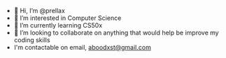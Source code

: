 - 👋 Hi, I’m @prellax
- 👀 I’m interested in Computer Science
- 🌱 I’m currently learning CS50x
- 💞️ I’m looking to collaborate on anything that would help be improve my coding skills
- I'm contactable on email, aboodxst@gmail.com
 

<!---
prellax/prellax is a ✨ special ✨ repository because its `README.md` (this file) appears on your GitHub profile.
You can click the Preview link to take a look at your changes.
--->
